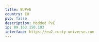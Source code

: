 ```yaml
---
title: EUPvE
country: EU
pvp: false
description: Modded PvE
ip: 89.163.150.103
interface: https://eu2.rusty-universe.com
---
```



